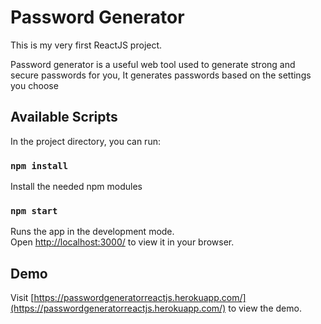 # Password Generator

This is my very first ReactJS project.

Password generator is a useful web tool used to generate strong and secure passwords for you, It generates passwords based on the settings you choose

## Available Scripts

In the project directory, you can run:

### `npm install`

Install the needed npm modules

### `npm start`

Runs the app in the development mode.\
Open [http://localhost:3000/](http://localhost:3000/) to view it in your browser.

## Demo

Visit [https://passwordgeneratorreactjs.herokuapp.com/](https://passwordgeneratorreactjs.herokuapp.com/) to view the demo.

